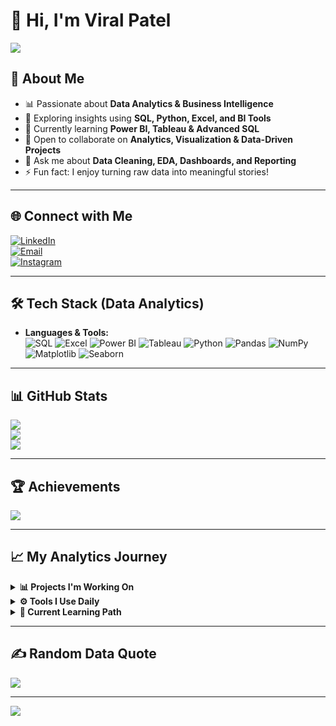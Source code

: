 # 👋 Hi, I'm Viral Patel  

![](https://github.com/halfrost/halfrost/blob/master/icons/header_1.png)  

## 🌟 About Me  
- 📊 Passionate about **Data Analytics & Business Intelligence**  
- 🔭 Exploring insights using **SQL, Python, Excel, and BI Tools**  
- 🌱 Currently learning **Power BI, Tableau & Advanced SQL**  
- 🤝 Open to collaborate on **Analytics, Visualization & Data-Driven Projects**  
- 💬 Ask me about **Data Cleaning, EDA, Dashboards, and Reporting**  
- ⚡ Fun fact: I enjoy turning raw data into meaningful stories!  

---

## 🌐 Connect with Me  
[![LinkedIn](https://img.shields.io/badge/LinkedIn-%230077B5.svg?logo=linkedin&logoColor=white)](www.linkedin.com/in/viral-patel-1032512bb)  
[![Email](https://img.shields.io/badge/Email-D14836?logo=gmail&logoColor=white)](mailto:viral.k0907@gmail.com)  
[![Instagram](https://img.shields.io/badge/Instagram-%23E4405F.svg?logo=Instagram&logoColor=white)](https://instagram.com/pradip._.27/)  

---

## 🛠 Tech Stack (Data Analytics)  

- **Languages & Tools:**  
  ![SQL](https://img.shields.io/badge/SQL-%2300f.svg?style=for-the-badge&logo=postgresql&logoColor=white) ![Excel](https://img.shields.io/badge/Excel-217346?style=for-the-badge&logo=microsoft-excel&logoColor=white) ![Power BI](https://img.shields.io/badge/Power%20BI-F2C811?style=for-the-badge&logo=powerbi&logoColor=black) ![Tableau](https://img.shields.io/badge/Tableau-E97627?style=for-the-badge&logo=Tableau&logoColor=white) ![Python](https://img.shields.io/badge/Python-3776AB?style=for-the-badge&logo=python&logoColor=white) ![Pandas](https://img.shields.io/badge/Pandas-150458?style=for-the-badge&logo=pandas&logoColor=white) ![NumPy](https://img.shields.io/badge/NumPy-013243?style=for-the-badge&logo=numpy&logoColor=white) ![Matplotlib](https://img.shields.io/badge/Matplotlib-11557c?style=for-the-badge&logo=plotly&logoColor=white) ![Seaborn](https://img.shields.io/badge/Seaborn-2E8B57?style=for-the-badge&logoColor=white)  

---

## 📊 GitHub Stats  
![](https://github-readme-stats.vercel.app/api?username=viralpatel16&theme=radical&hide_border=false&count_private=true&show_icons=true)  
![](https://nirzak-streak-stats.vercel.app/?user=viralpatel16&theme=radical&hide_border=false)  
![](https://github-readme-stats.vercel.app/api/top-langs/?username=viralpatel16&theme=radical&layout=compact&hide_border=false)  

---

## 🏆 Achievements  
![](https://github-profile-trophy.vercel.app/?username=viralpatel16&theme=onedark&no-frame=false&no-bg=true&margin-w=4)  

---

## 📈 My Analytics Journey  

<details>  
  <summary><b>📊 Projects I'm Working On</b></summary>  
  - **Sales Dashboard** with Power BI & SQL  
  - **Customer Segmentation** using Python (Pandas, Seaborn, Matplotlib)  
  - **Excel Interactive Reports** for business insights  
</details>  

<details>  
  <summary><b>⚙️ Tools I Use Daily</b></summary>  
   - **SQL**: PostgreSQL, MySQL  
   - **Python**: Pandas, NumPy, Seaborn, Matplotlib  
   - **BI Tools**: Power BI, Tableau  
   - **Excel**: Pivot Tables, Power Query, Macros  
</details>  

<details>  
  <summary><b>📖 Current Learning Path</b></summary>  
  - Advanced SQL (CTEs, Window Functions, Joins Optimization)  
  - Data Visualization Best Practices  
  - Building End-to-End Analytics Dashboards  
</details>  

---

## ✍️ Random Data Quote  
![](https://quotes-github-readme.vercel.app/api?type=horizontal&theme=radical&quote=Without%20data,%20you%27re%20just%20another%20person%20with%20an%20opinion.%20-%20W.%20Edwards%20Deming)  

---

[![](https://visitcount.itsvg.in/api?id=viralpatel16&icon=0&color=0)](https://visitcount.itsvg.in)  
